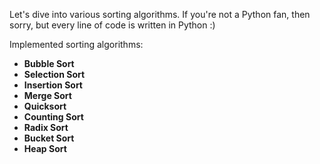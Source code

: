 Let's dive into various sorting algorithms. If you're not a Python fan, then sorry, but every line of code is written in Python :)

Implemented sorting algorithms:
- **Bubble Sort**
- **Selection Sort**
- **Insertion Sort**
- **Merge Sort**
- **Quicksort**
- **Counting Sort**
- **Radix Sort**
- **Bucket Sort**
- **Heap Sort**
